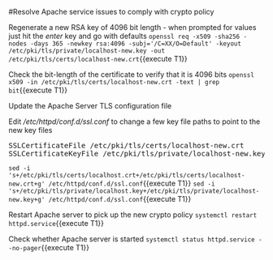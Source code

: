 ﻿#Resolve Apache service issues to comply with crypto policy 

Regenerate a new RSA key of 4096 bit length - when prompted for values just hit the *enter* key and go with defaults
`openssl req -x509 -sha256 -nodes -days 365 -newkey rsa:4096 -subj='/C=XX/O=Default' -keyout /etc/pki/tls/private/localhost-new.key -out /etc/pki/tls/certs/localhost-new.crt`{{execute T1}}

Check the bit-length of the certificate to verify that it is 4096 bits
`openssl x509 -in /etc/pki/tls/certs/localhost-new.crt -text | grep bit`{{execute T1}}

Update the Apache Server TLS configuration file

Edit */etc/httpd/conf.d/ssl.conf* to change a few key file paths to point to the new key files
<pre class="file">
SSLCertificateFile /etc/pki/tls/certs/localhost-new.crt
SSLCertificateKeyFile /etc/pki/tls/private/localhost-new.key
</pre>
`sed -i 's+/etc/pki/tls/certs/localhost.crt+/etc/pki/tls/certs/localhost-new.crt+g' /etc/httpd/conf.d/ssl.conf`{{execute T1}}
`sed -i 's+/etc/pki/tls/private/localhost.key+/etc/pki/tls/private/localhost-new.key+g' /etc/httpd/conf.d/ssl.conf`{{execute T1}}

Restart Apache server to pick up the new crypto policy
`systemctl restart httpd.service`{{execute T1}}

Check whether Apache server is started
`systemctl status httpd.service --no-pager`{{execute T1}}
